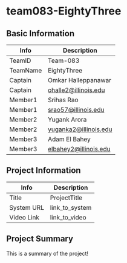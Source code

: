 # team083-EightyThree

## Basic Information

|   Info      |        Description     |
| ----------- | ---------------------- |
| TeamID      |        Team-083        |
| TeamName    |       EightyThree      |
| Captain     |   Omkar Halleppanawar  |
| Captain     |  ohalle2@illinois.edu  |
| Member1     |        Srihas Rao      |
| Member1     |   srao57@illinois.edu  |
| Member2     |       Yugank Arora     |
| Member2     |  yuganka2@illinois.edu |
| Member3     |      Adam El Bahey     |
| Member3     |  elbahey2@illinois.edu |

## Project Information

|   Info      |        Description     |
| ----------- | ---------------------- |
|  Title      |       ProjectTitle     |
| System URL  |      link_to_system    |
| Video Link  |      link_to_video     |

## Project Summary

This is a summary of the project!
